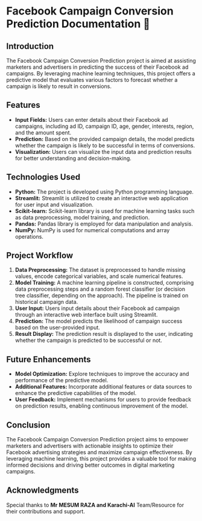 # Facebook Campaign Conversion Prediction Documentation 📝

## Introduction
The Facebook Campaign Conversion Prediction project is aimed at assisting marketers and advertisers in predicting the success of their Facebook ad campaigns. By leveraging machine learning techniques, this project offers a predictive model that evaluates various factors to forecast whether a campaign is likely to result in conversions.

## Features
- **Input Fields:** Users can enter details about their Facebook ad campaigns, including ad ID, campaign ID, age, gender, interests, region, and the amount spent.
- **Prediction:** Based on the provided campaign details, the model predicts whether the campaign is likely to be successful in terms of conversions.
- **Visualization:** Users can visualize the input data and prediction results for better understanding and decision-making.

## Technologies Used
- **Python:** The project is developed using Python programming language.
- **Streamlit:** Streamlit is utilized to create an interactive web application for user input and visualization.
- **Scikit-learn:** Scikit-learn library is used for machine learning tasks such as data preprocessing, model training, and prediction.
- **Pandas:** Pandas library is employed for data manipulation and analysis.
- **NumPy:** NumPy is used for numerical computations and array operations.

## Project Workflow
1. **Data Preprocessing:** The dataset is preprocessed to handle missing values, encode categorical variables, and scale numerical features.
2. **Model Training:** A machine learning pipeline is constructed, comprising data preprocessing steps and a random forest classifier (or decision tree classifier, depending on the approach). The pipeline is trained on historical campaign data.
3. **User Input:** Users input details about their Facebook ad campaign through an interactive web interface built using Streamlit.
4. **Prediction:** The model predicts the likelihood of campaign success based on the user-provided input.
5. **Result Display:** The prediction result is displayed to the user, indicating whether the campaign is predicted to be successful or not.

## Future Enhancements
- **Model Optimization:** Explore techniques to improve the accuracy and performance of the predictive model.
- **Additional Features:** Incorporate additional features or data sources to enhance the predictive capabilities of the model.
- **User Feedback:** Implement mechanisms for users to provide feedback on prediction results, enabling continuous improvement of the model.

## Conclusion
The Facebook Campaign Conversion Prediction project aims to empower marketers and advertisers with actionable insights to optimize their Facebook advertising strategies and maximize campaign effectiveness. By leveraging machine learning, this project provides a valuable tool for making informed decisions and driving better outcomes in digital marketing campaigns.

## Acknowledgments
Special thanks to **Mr MESUM RAZA and Karachi-AI** Team/Resource for their contributions and support.
